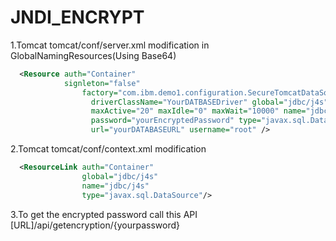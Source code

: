 # JNDI_ENCRYPT
1.Tomcat tomcat/conf/server.xml modification in GlobalNamingResources(Using Base64)
```xml
  <Resource auth="Container"
            signleton="false"
		        factory="com.ibm.demo1.configuration.SecureTomcatDataSourceImpl"
			      driverClassName="YourDATBASEDriver" global="jdbc/j4s"
			      maxActive="20" maxIdle="0" maxWait="10000" name="jdbc/j4s"
			      password="yourEncryptedPassword" type="javax.sql.DataSource"
			      url="yourDATABASEURL" username="root" />
```
            
2.Tomcat  tomcat/conf/context.xml modification
```xml
  <ResourceLink auth="Container" 
                global="jdbc/j4s" 
                name="jdbc/j4s" 
                type="javax.sql.DataSource"/>
```

3.To get the encrypted password call this API
	[URL]/api/getencryption/{yourpassword}
